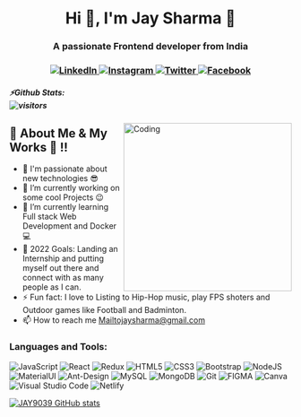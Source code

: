 <h1 align="center">Hi 👋, I'm Jay Sharma 👋</h1>
<h3 align="center">A passionate Frontend developer from India</h3>

<h3 align="center">
<a href="https://www.linkedin.com/in/jay-sharma-434271184/">
   <img alt="LinkedIn" src="https://img.shields.io/badge/linkedin-%230077B5.svg?style=for-the-badge&logo=linkedin&logoColor=white"/>
</a>

<a href="https://www.instagram.com/j_shharma/">
   <img alt="Instagram" src="https://img.shields.io/badge/j_shharma-%23E4405F.svg?style=for-the-badge&logo=Instagram&logoColor=white"/>
</a>

<a href="https://twitter.com/j_shharma">
   <img alt="Twitter" src="https://img.shields.io/badge/j_shharma-%231DA1F2.svg?style=for-the-badge&logo=Twitter&logoColor=white"/>
</a>

<a href="https://www.facebook.com/profile.php?id=100004899303335">
   <img alt="Facebook" src="https://img.shields.io/badge/Facebook-%231877F2.svg?style=for-the-badge&logo=Facebook&logoColor=white"/>
</a>
</h3>

##### ⚡Github Stats: <br> ![visitors](https://visitor-badge.glitch.me/badge?page_id=JAY9039.JAY9039)
<img align="right" alt="Coding" width="300" src="https://cdn.dribbble.com/users/1162077/screenshots/3848914/programmer.gif">

## 🤖 About Me & My Works 🚀 !!
- 🧐 I'm passionate about new technologies 😎
- 🔭 I’m currently working on some cool Projects 😉
- 🌱 I’m currently learning Full stack Web Development and Docker 💻
- 🥅 2022 Goals: Landing an Internship and putting myself out there and connect with as many people as I can. 
- ⚡ Fun fact: I love to Listing to Hip-Hop music, play FPS shoters and Outdoor games like Football and Badminton.
- 📫 How to reach me Mailtojaysharma@gmail.com

### Languages and Tools:
<p align="left">
<img alt="JavaScript" src="https://img.shields.io/badge/javascript-%23323330.svg?style=for-the-badge&logo=javascript&logoColor=%23F7DF1E"/>
<img alt="React" src="https://img.shields.io/badge/react-%2320232a.svg?style=for-the-badge&logo=react&logoColor=%2361DAFB"/>
<img alt="Redux" src="https://img.shields.io/badge/Redux-%23563D7C?style=for-the-badge&logo=redux"/>
<img alt="HTML5" src="https://img.shields.io/badge/html5-%23E34F26.svg?style=for-the-badge&logo=html5&logoColor=white"/> 
<img alt="CSS3" src="https://img.shields.io/badge/css3-%231572B6.svg?style=for-the-badge&logo=css3&logoColor=white"/>
<img alt="Bootstrap" src="https://img.shields.io/badge/bootstrap-%23563D7C.svg?style=for-the-badge&logo=bootstrap&logoColor=white"/>
<img alt="NodeJS" src="https://img.shields.io/badge/node.js-%2343853D.svg?style=for-the-badge&logo=node-dot-js&logoColor=white"/>
<img alt="MaterialUI" src="https://img.shields.io/badge/MATERIAL%20UI-black?style=for-the-badge&logo=mui"/>
<img alt="Ant-Design" src="https://img.shields.io/badge/ANT%20Design-%2361DAFB?style=for-the-badge&logo=antdesign"/>
<img alt="MySQL" src="https://img.shields.io/badge/mysql-%2300f.svg?style=for-the-badge&logo=mysql&logoColor=white"/>
<img alt="MongoDB" src ="https://img.shields.io/badge/MongoDB-%234ea94b.svg?style=for-the-badge&logo=mongodb&logoColor=white"/>
<img alt="Git" src="https://img.shields.io/badge/git-%23F05033.svg?style=for-the-badge&logo=git&logoColor=white"/>
<img alt="FIGMA" src="https://img.shields.io/badge/FIGMA-cyan?style=for-the-badge&logo=figma"/>
<img alt="Canva" src="https://img.shields.io/badge/Canva-%2300C4CC.svg?style=for-the-badge&logo=Canva&logoColor=white"/>
<img alt="Visual Studio Code" src="https://img.shields.io/badge/VisualStudioCode-0078d7.svg?style=for-the-badge&logo=visual-studio-code&logoColor=white"/>
<img alt="Netlify" src="https://img.shields.io/badge/Netlify-%2361624B?style=for-the-badge&logo=netlify"/>
</p>

[![JAY9039 GitHub stats](https://github-readme-stats.vercel.app/api?username=JAY9039&hide=contribs,prs&theme=gruvbox)](https://github.com/JAY9039/JAY9039) 

